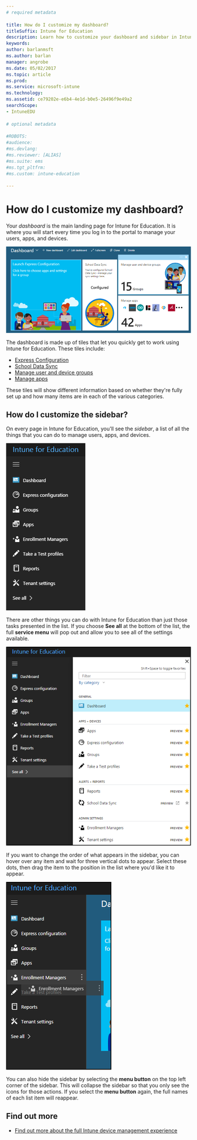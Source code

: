 ```yaml
---
# required metadata

title: How do I customize my dashboard?
titleSuffix: Intune for Education
description: Learn how to customize your dashboard and sidebar in Intune for Education.
keywords:
author: barlanmsft
ms.author: barlan
manager: angrobe
ms.date: 05/02/2017
ms.topic: article
ms.prod:
ms.service: microsoft-intune
ms.technology:
ms.assetid: ce79202e-e6b4-4e1d-b0e5-26496f9e49a2
searchScope:
- IntuneEDU

# optional metadata

#ROBOTS:
#audience:
#ms.devlang:
#ms.reviewer: [ALIAS]
#ms.suite: ems
#ms.tgt_pltfrm:
#ms.custom: intune-education

---
```


# How do I customize my dashboard?

Your _dashboard_ is the main landing page for Intune for Education. It is where you will start every time you log in to the portal to manage your users, apps, and devices.

  ![The dashboard screen, which shows express configuration, school data sync, manage user and device groups, and manage app tiles.](./media/dashboard-001-landing-page.png)

The dashboard is made up of tiles that let you quickly get to work using Intune for Education. These tiles include:

- [Express Configuration](what-is-express-configuration.md)
- [School Data Sync](what-is-school-data-sync.md)
- [Manage user and device groups](what-are-groups.md)
- [Manage apps](how-to-add-apps.md)

These tiles will show different information based on whether they're fully set up and how many items are in each of the various categories.

## How do I customize the sidebar?

On every page in Intune for Education, you'll see the _sidebar_, a list of all the things that you can do to manage users, apps, and devices.

  ![The default setup for the left-hand sidebar, which lists Express configuration, groups, apps, Enrollment Managers, take a test profiles, alerts, reports, tenant settings, terms of use settings, and see all, which will pop out to allow modification of this default list of tasks.](./media/dashboard-002-left-sidebar-list.png)

There are other things you can do with Intune for Education than just those tasks presented in the list. If you choose **See all** at the bottom of the list, the full **service menu** will pop out and allow you to see all of the settings available.

  ![The service menu pop-out, which has all available settings in a list.](./media/dashboard-003-change-sidebar-popout.png)

If you want to change the order of what appears in the sidebar, you can hover over any item and wait for three vertical dots to appear. Select these dots, then drag the item to the position in the list where you'd like it to appear.

  ![The three dots that appear on hover are next to one of the list items. The cursor changes to a select option.](./media/dashboard-004-editing-sidebar.png)

You can also hide the sidebar by selecting the __menu button__ on the top left corner of the sidebar. This will collapse the sidebar so that you only see the icons for those actions. If you select the __menu button__ again, the full names of each list item will reappear.  

## Find out more

- [Find out more about the full Intune device management experience](https://docs.microsoft.com/intune/understand-explore/introduction-to-microsoft-intune)
